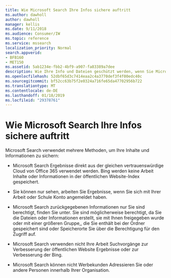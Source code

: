 ```yaml
---
title: Wie Microsoft Search Ihre Infos sichere auftritt
ms.author: dawholl
author: dawholl
manager: kellis
ms.date: 9/11/2018
ms.audience: Consumer/IW
ms.topic: reference
ms.service: mssearch
localization_priority: Normal
search.appverid:
- BFB160
- MET150
ms.assetid: 5ab1234e-fbb2-4bf9-a907-fa83389a7dee
description: Wie Ihre Info und Dateien geschützt werden, wenn Sie Microsoft Search verwenden
ms.openlocfilehash: 52dbf65d3c7414eaa2c4a3770def3f4f00edc40c
ms.sourcegitcommit: bf52cc63b75f2e0324a716fe65da47702956b722
ms.translationtype: MT
ms.contentlocale: de-DE
ms.lasthandoff: 01/18/2019
ms.locfileid: "29378761"
---
```

# <a name="how-microsoft-search-keeps-your-info-secure"></a>Wie Microsoft Search Ihre Infos sichere auftritt

Microsoft Search verwendet mehrere Methoden, um Ihre Inhalte und Informationen zu sichern:
  
- Microsoft Search Ergebnisse direkt aus der gleichen vertrauenswürdige Cloud von Office 365 verwendet werden. Bing werden keine Arbeit Inhalte oder Informationen in der öffentlichen Website-Index gespeichert.
    
- Sie können nur sehen, arbeiten Sie Ergebnisse, wenn Sie sich mit Ihrer Arbeit oder Schule Konto angemeldet haben.
    
- Microsoft Search zurückgegebenen Informationen nur Sie sind berechtigt, finden Sie unter. Sie sind möglicherweise berechtigt, da Sie die Dateien oder Informationen erstellt, sie mit Ihnen freigegeben wurde oder mit einer größeren Gruppe,, die Sie enthält bei der Ordner gespeichert sind oder Speicherorte Sie über die Berechtigung für den Zugriff auf.
    
- Microsoft Search verwenden nicht Ihre Arbeit Suchvorgänge zur Verbesserung der öffentlichen Website Ergebnisse oder zur Verbesserung der Bing.
    
- Microsoft Search können nicht Werbekunden Adressieren Sie oder andere Personen innerhalb Ihrer Organisation.

  

